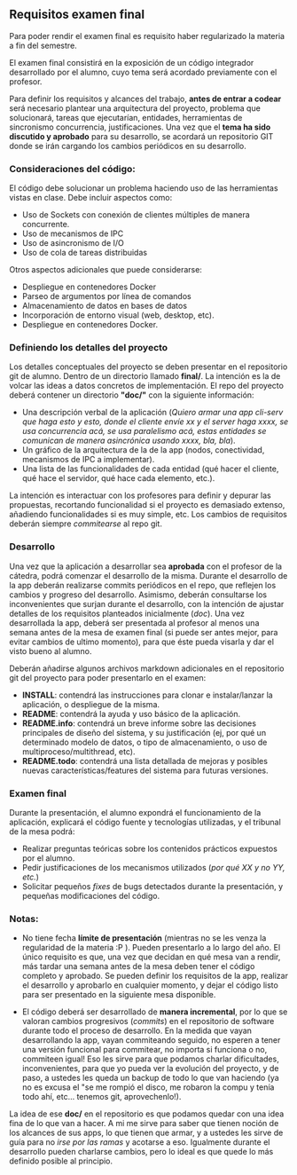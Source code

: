 
## Requisitos examen final

Para poder rendir el examen final es requisito haber regularizado la materia a fin del semestre.

El examen final consistirá en la exposición de un código integrador desarrollado por el alumno, cuyo tema será acordado previamente con el profesor.

Para definir los requisitos y alcances del trabajo, **antes de entrar a codear** será necesario plantear una arquitectura del proyecto, problema que solucionará, tareas que ejecutarían, entidades, herramientas de sincronismo concurrencia, justificaciones. Una vez que el **tema ha sido discutido y aprobado** para su desarrollo, se acordará un repositorio GIT donde se irán cargando los cambios periódicos en su desarrollo.

### Consideraciones del código:
El código debe solucionar un problema haciendo uso de las herramientas vistas en clase. Debe incluir aspectos como:
* Uso de Sockets con conexión de clientes múltiples de manera concurrente.
* Uso de mecanismos de IPC
* Uso de asincronismo de I/O
* Uso de cola de tareas distribuidas

Otros aspectos adicionales que puede considerarse:
* Despliegue en contenedores Docker
* Parseo de argumentos por línea de comandos
* Almacenamiento de datos en bases de datos
* Incorporación de entorno visual (web, desktop, etc).
* Despliegue en contenedores Docker.

### Definiendo los detalles del proyecto

Los detalles conceptuales del proyecto se deben presentar en el repositorio git de alumno.
Dentro de un directorio llamado **final/**. La intención es la de volcar las ideas a datos concretos de implementación. El repo del proyecto deberá contener un directorio **"doc/"** con la siguiente información: 

* Una descripción verbal de la aplicación (*Quiero armar una app cli-serv que haga esto y esto, donde el cliente envíe xx y el server haga xxxx, se usa concurrencia acá, se usa paralelismo acá, estas entidades se comunican de manera asincrónica usando xxxx, bla, bla*).
* Un gráfico de la arquitectura de la de la app (nodos, conectividad, mecanismos de IPC a implementar).
* Una lista de las funcionalidades de cada entidad (qué hacer el cliente, qué hace el servidor, qué hace cada elemento, etc.).

La intención es interactuar con los profesores para definir y depurar las propuestas, recortando funcionalidad si el proyecto es demasiado extenso, añadiendo funcionalidades si es muy simple, etc. Los cambios de requisitos deberán siempre *commitearse* al repo git.

### Desarrollo

Una vez que la aplicación a desarrollar sea **aprobada** con el profesor de la cátedra, podrá comenzar el desarrollo de la misma.
Durante el desarrollo de la app deberán realizarse commits periódicos en el repo, que reflejen los cambios y progreso del desarrollo.
Asimismo, deberán consultarse los inconvenientes que surjan durante el desarrollo, con la intención de ajustar detalles de los requisitos planteados inicialmente (*doc*).
Una vez desarrollada la app, deberá ser presentada al profesor al menos una semana antes de la mesa de examen final (si puede ser antes mejor, para evitar cambios de ultimo momento), para que éste pueda visarla y dar el visto bueno al alumno.

Deberán añadirse algunos archivos markdown adicionales en el repositorio git del proyecto para poder presentarlo en el examen:
* **INSTALL**: contendrá las instrucciones para clonar e instalar/lanzar la aplicación, o despliegue de la misma.
* **README**: contendrá la ayuda y uso básico de la aplicación.
* **README.info**: contendrá un breve informe sobre las decisiones principales de diseño del sistema, y su justificación (ej, por qué un determinado modelo de datos, o tipo de almacenamiento, o uso de multiproceso/multithread, etc).
* **README.todo**: contendrá una lista detallada de mejoras y posibles nuevas características/features del sistema para futuras versiones.

### Examen final

Durante la presentación, el alumno expondrá el funcionamiento de la aplicación, explicará el código fuente y tecnologías utilizadas, y el tribunal de la mesa podrá:
* Realizar preguntas teóricas sobre los contenidos prácticos expuestos por el alumno.
* Pedir justificaciones de los mecanismos utilizados (*por qué XX y no YY, etc.*)
* Solicitar pequeños *fixes* de bugs detectados durante la presentación, y pequeñas modificaciones del código.

### Notas:

* No tiene fecha **límite de presentación** (mientras no se les venza la regularidad de la materia :P ). Pueden presentarlo a lo largo del año. El único requisito es que, una vez que decidan en qué mesa van a rendir, más tardar una semana antes de la mesa deben tener el código completo y aprobado. Se pueden definir los requisitos de la app, realizar el desarrollo y aprobarlo en cualquier momento, y dejar el código listo para ser presentado en la siguiente mesa disponible.

* El código deberá ser desarrollado de **manera incremental**, por lo que se valoran cambios progresivos (*commits*) en el repositorio de software durante todo el proceso de desarrollo. En la medida que vayan desarrollando la app, vayan commiteando seguido, no esperen a tener una versión funcional para commitear, no importa si funciona o no, commiteen igual! Eso les sirve para que podamos charlar dificultades, inconvenientes, para que yo pueda ver la evolución del proyecto, y de paso, a ustedes les queda un backup de todo lo que van haciendo (ya no es excusa el "se me rompió el disco, me robaron la compu y tenía todo ahí, etc... tenemos git, aprovechenlo!).

La idea de ese **doc/** en el repositorio es que podamos quedar con una idea fina de lo que van a hacer. A mi me sirve para saber que tienen noción de los alcances de sus apps, lo que tienen que armar, y a ustedes les sirve de guía para no *irse por las ramas* y acotarse a eso. Igualmente durante el desarrollo pueden charlarse cambios, pero lo ideal es que quede lo más definido posible al principio.

